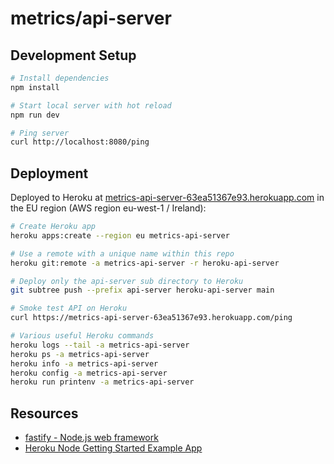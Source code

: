 # metrics/api-server

## Development Setup

```sh
# Install dependencies
npm install

# Start local server with hot reload
npm run dev

# Ping server
curl http://localhost:8080/ping
```

## Deployment

Deployed to Heroku at [metrics-api-server-63ea51367e93.herokuapp.com](https://metrics-api-server-63ea51367e93.herokuapp.com) in the EU region (AWS region eu-west-1 / Ireland):

```sh
# Create Heroku app
heroku apps:create --region eu metrics-api-server

# Use a remote with a unique name within this repo
heroku git:remote -a metrics-api-server -r heroku-api-server

# Deploy only the api-server sub directory to Heroku
git subtree push --prefix api-server heroku-api-server main

# Smoke test API on Heroku
curl https://metrics-api-server-63ea51367e93.herokuapp.com/ping

# Various useful Heroku commands
heroku logs --tail -a metrics-api-server
heroku ps -a metrics-api-server
heroku info -a metrics-api-server
heroku config -a metrics-api-server
heroku run printenv -a metrics-api-server
```

## Resources

* [fastify - Node.js web framework](https://fastify.dev)
* [Heroku Node Getting Started Example App](git@github.com:heroku/node-js-getting-started.git)
